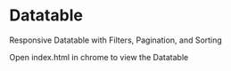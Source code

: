# Datatable
Responsive Datatable with Filters, Pagination, and Sorting

Open index.html in chrome to view the Datatable
